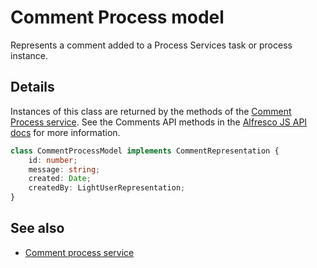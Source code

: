 # Comment Process model

Represents a comment added to a Process Services task or process instance.

## Details

Instances of this class are returned by the methods of the
[Comment Process service](comment-process.service.md). See the Comments API
methods in the
[Alfresco JS API docs](https://github.com/Alfresco/alfresco-js-api/tree/master/src/alfresco-activiti-rest-api)
for more information.

```ts
class CommentProcessModel implements CommentRepresentation {
    id: number;
    message: string;
    created: Date;
    createdBy: LightUserRepresentation;
}
```

<!-- Don't edit the See also section. Edit seeAlsoGraph.json and run config/generateSeeAlso.js -->
<!-- seealso start -->
## See also

- [Comment process service](comment-process.service.md)
<!-- seealso end -->